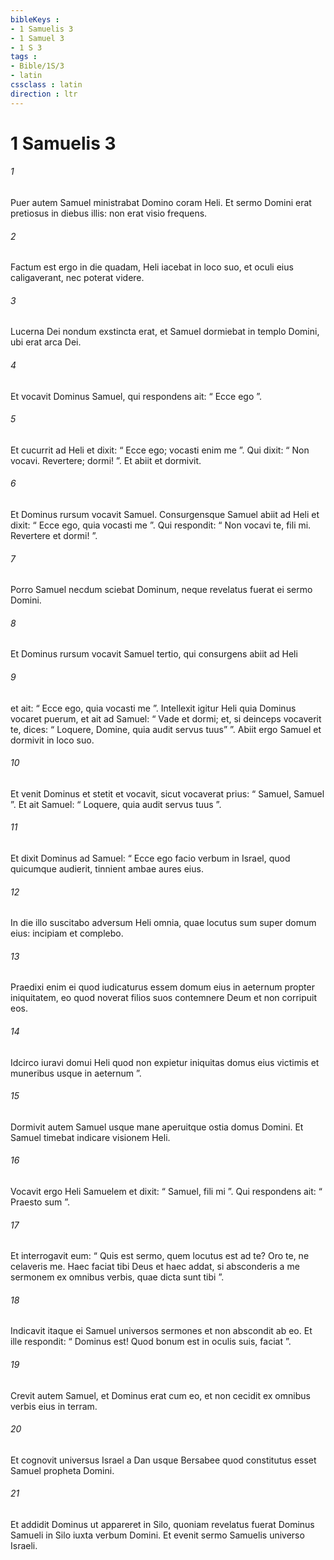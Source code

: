 ```yaml
---
bibleKeys : 
- 1 Samuelis 3
- 1 Samuel 3
- 1 S 3
tags : 
- Bible/1S/3
- latin
cssclass : latin
direction : ltr
---
```


# 1 Samuelis 3

###### 1
Puer autem Samuel ministrabat Domino coram Heli. Et sermo Domini erat pretiosus in diebus illis: non erat visio frequens. 
###### 2
Factum est ergo in die quadam, Heli iacebat in loco suo, et oculi eius caligaverant, nec poterat videre. 
###### 3
Lucerna Dei nondum exstincta erat, et Samuel dormiebat in templo Domini, ubi erat arca Dei. 
###### 4
Et vocavit Dominus Samuel, qui respondens ait: “ Ecce ego ”. 
###### 5
Et cucurrit ad Heli et dixit: “ Ecce ego; vocasti enim me ”. Qui dixit: “ Non vocavi. Revertere; dormi! ”. Et abiit et dormivit.
###### 6
Et Dominus rursum vocavit Samuel. Consurgensque Samuel abiit ad Heli et dixit: “ Ecce ego, quia vocasti me ”. Qui respondit: “ Non vocavi te, fili mi. Revertere et dormi! ”. 
###### 7
Porro Samuel necdum sciebat Dominum, neque revelatus fuerat ei sermo Domini.
###### 8
Et Dominus rursum vocavit Samuel tertio, qui consurgens abiit ad Heli 
###### 9
et ait: “ Ecce ego, quia vocasti me ”. Intellexit igitur Heli quia Dominus vocaret puerum, et ait ad Samuel: “ Vade et dormi; et, si deinceps vocaverit te, dices: “ Loquere, Domine, quia audit servus tuus” ”. Abiit ergo Samuel et dormivit in loco suo.
###### 10
Et venit Dominus et stetit et vocavit, sicut vocaverat prius: “ Samuel, Samuel ”. Et ait Samuel: “ Loquere, quia audit servus tuus ”. 
###### 11
Et dixit Dominus ad Samuel: “ Ecce ego facio verbum in Israel, quod quicumque audierit, tinnient ambae aures eius. 
###### 12
In die illo suscitabo adversum Heli omnia, quae locutus sum super domum eius: incipiam et complebo. 
###### 13
Praedixi enim ei quod iudicaturus essem domum eius in aeternum propter iniquitatem, eo quod noverat filios suos contemnere Deum et non corripuit eos. 
###### 14
Idcirco iuravi domui Heli quod non expietur iniquitas domus eius victimis et muneribus usque in aeternum ”.
###### 15
Dormivit autem Samuel usque mane aperuitque ostia domus Domini. Et Samuel timebat indicare visionem Heli. 
###### 16
Vocavit ergo Heli Samuelem et dixit: “ Samuel, fili mi ”. Qui respondens ait: “ Praesto sum ”. 
###### 17
Et interrogavit eum: “ Quis est sermo, quem locutus est ad te? Oro te, ne celaveris me. Haec faciat tibi Deus et haec addat, si absconderis a me sermonem ex omnibus verbis, quae dicta sunt tibi ”. 
###### 18
Indicavit itaque ei Samuel universos sermones et non abscondit ab eo. Et ille respondit: “ Dominus est! Quod bonum est in oculis suis, faciat ”.
###### 19
Crevit autem Samuel, et Dominus erat cum eo, et non cecidit ex omnibus verbis eius in terram. 
###### 20
Et cognovit universus Israel a Dan usque Bersabee quod constitutus esset Samuel propheta Domini. 
###### 21
Et addidit Dominus ut appareret in Silo, quoniam revelatus fuerat Dominus Samueli in Silo iuxta verbum Domini. Et evenit sermo Samuelis universo Israeli.
